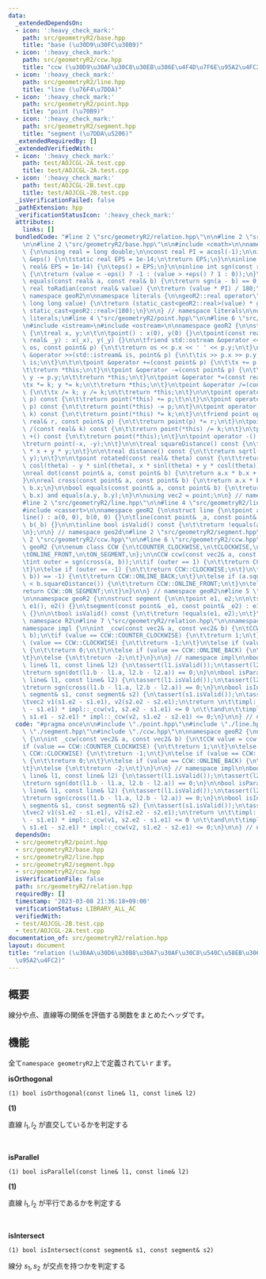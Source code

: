 ```yaml
---
data:
  _extendedDependsOn:
  - icon: ':heavy_check_mark:'
    path: src/geometryR2/base.hpp
    title: "base (\u30D9\u30FC\u30B9)"
  - icon: ':heavy_check_mark:'
    path: src/geometryR2/ccw.hpp
    title: "ccw (\u30D9\u30AF\u30C8\u30EB\u306E\u4F4D\u7F6E\u95A2\u4FC2)"
  - icon: ':heavy_check_mark:'
    path: src/geometryR2/line.hpp
    title: "line (\u76F4\u7DDA)"
  - icon: ':heavy_check_mark:'
    path: src/geometryR2/point.hpp
    title: "point (\u70B9)"
  - icon: ':heavy_check_mark:'
    path: src/geometryR2/segment.hpp
    title: "segment (\u7DDA\u5206)"
  _extendedRequiredBy: []
  _extendedVerifiedWith:
  - icon: ':heavy_check_mark:'
    path: test/AOJCGL-2A.test.cpp
    title: test/AOJCGL-2A.test.cpp
  - icon: ':heavy_check_mark:'
    path: test/AOJCGL-2B.test.cpp
    title: test/AOJCGL-2B.test.cpp
  _isVerificationFailed: false
  _pathExtension: hpp
  _verificationStatusIcon: ':heavy_check_mark:'
  attributes:
    links: []
  bundledCode: "#line 2 \"src/geometryR2/relation.hpp\"\n\n#line 2 \"src/geometryR2/point.hpp\"\
    \n\n#line 2 \"src/geometryR2/base.hpp\"\n\n#include <cmath>\n\nnamespace geoR2\
    \ {\n\nusing real = long double;\n\nconst real PI = acosl(-1);\n\ninline real\
    \ &eps() {\n\tstatic real EPS = 1e-14;\n\treturn EPS;\n}\n\ninline void setEps(const\
    \ real& EPS = 1e-14) {\n\teps() = EPS;\n}\n\ninline int sgn(const real& value)\
    \ {\n\treturn (value < -eps() ? -1 : (value > +eps() ? 1 : 0));\n}\n\ninline bool\
    \ equals(const real& a, const real& b) {\n\treturn sgn(a - b) == 0;\n}\n\ninline\
    \ real toRadian(const real& value) {\n\treturn (value * PI) / 180;\n}\n\n} //\
    \ namespace geoR2\n\nnamespace literals {\n\ngeoR2::real operator\"\" _rad(unsigned\
    \ long long value) {\n\treturn (static_cast<geoR2::real>(value) * geoR2::PI) /\
    \ static_cast<geoR2::real>(180);\n}\n\n} // namespace literals\n\nusing namespace\
    \ literals;\n#line 4 \"src/geometryR2/point.hpp\"\n\n#line 6 \"src/geometryR2/point.hpp\"\
    \n#include <istream>\n#include <ostream>\n\nnamespace geoR2 {\n\nstruct point\
    \ {\n\treal x, y;\n\t\n\tpoint() : x(0), y(0) {}\n\tpoint(const real& _x, const\
    \ real& _y) : x(_x), y(_y) {}\n\n\tfriend std::ostream &operator <<(std::ostream&\
    \ os, const point& p) {\n\t\treturn os << p.x << ' ' << p.y;\n\t}\n\tfriend std::istream\
    \ &operator >>(std::istream& is, point& p) {\n\t\tis >> p.x >> p.y;\n\t\treturn\
    \ is;\n\t}\n\t\n\tpoint &operator +=(const point& p) {\n\t\tx += p.x; y += p.y;\n\
    \t\treturn *this;\n\t}\n\tpoint &operator -=(const point& p) {\n\t\tx -= p.x;\
    \ y -= p.y;\n\t\treturn *this;\n\t}\n\tpoint &operator *=(const real& k) {\n\t\
    \tx *= k; y *= k;\n\t\treturn *this;\n\t}\n\tpoint &operator /=(const real& k)\
    \ {\n\t\tx /= k; y /= k;\n\t\treturn *this;\n\t}\n\n\tpoint operator +(const point&\
    \ p) const {\n\t\treturn point(*this) += p;\t\n\t}\n\tpoint operator -(const point&\
    \ p) const {\n\t\treturn point(*this) -= p;\n\t}\n\tpoint operator *(const real&\
    \ k) const {\n\t\treturn point(*this) *= k;\n\t}\n\tfriend point operator *(const\
    \ real& r, const point& p) {\n\t\treturn point(p) *= r;\n\t}\n\tpoint operator\
    \ /(const real& k) const {\n\t\treturn point(*this) /= k;\n\t}\n\tpoint operator\
    \ +() const {\n\t\treturn point(*this);\n\t}\n\tpoint operator -() const {\n\t\
    \treturn point(-x, -y);\n\t}\n\n\treal squareDistance() const {\n\t\treturn x\
    \ * x + y * y;\n\t}\n\n\treal distance() const {\n\t\treturn sqrtl(x * x + y +\
    \ y);\n\t}\n\n\tpoint rotated(const real& theta) const {\n\t\treturn point(x *\
    \ cosl(theta) - y * sinl(theta), x * sinl(theta) + y * cosl(theta));\n\t}\n};\n\
    \nreal dot(const point& a, const point& b) {\n\treturn a.x * b.x + a.y * b.y;\n\
    }\n\nreal cross(const point& a, const point& b) {\n\treturn a.x * b.y - a.y *\
    \ b.x;\n}\n\nbool equals(const point& a, const point& b) {\n\treturn equals(a.x,\
    \ b.x) and equals(a.y, b.y);\n}\n\nusing vec2 = point;\n\n} // namespace geoR2\n\
    #line 2 \"src/geometryR2/line.hpp\"\n\n#line 4 \"src/geometryR2/line.hpp\"\n\n\
    #include <cassert>\n\nnamespace geoR2 {\n\nstruct line {\n\tpoint a, b;\n\n\t\
    line() : a(0, 0), b(0, 0) {}\n\tline(const point& _a, const point& _b) : a(_a),\
    \ b(_b) {}\n\n\tinline bool isValid() const {\n\t\treturn !equals(a, b);\n\t}\n\
    \n};\n\n} // namespace geo2d\n#line 2 \"src/geometryR2/segment.hpp\"\n\n#line\
    \ 2 \"src/geometryR2/ccw.hpp\"\n\n#line 6 \"src/geometryR2/ccw.hpp\"\n\nnamespace\
    \ geoR2 {\n\nenum class CCW {\n\tCOUNTER_CLOCKWISE,\n\tCLOCKWISE,\n\tONLINE_BACK,\n\
    \tONLINE_FRONT,\n\tON_SEGMENT,\n};\n\nCCW ccw(const vec2& a, const vec2& b) {\n\
    \tint outer = sgn(cross(a, b));\n\tif (outer == 1) {\n\t\treturn CCW::COUNTER_CLOCKWISE;\n\
    \t}\n\telse if (outer == -1) {\n\t\treturn CCW::CLOCKWISE;\n\t}\n\telse if (sgn(dot(a,\
    \ b)) == -1) {\n\t\treturn CCW::ONLINE_BACK;\n\t}\n\telse if (a.squareDistance()\
    \ < b.squareDistance()) {\n\t\treturn CCW::ONLINE_FRONT;\n\t}\n\telse {\n\t\t\
    return CCW::ON_SEGMENT;\n\t}\n}\n\n} // namespace geoR2\n#line 5 \"src/geometryR2/segment.hpp\"\
    \n\nnamespace geoR2 {\n\nstruct segment {\n\n\tpoint e1, e2;\n\n\tsegment() :\
    \ e1(), e2() {}\n\tsegment(const point& _e1, const point& _e2) : e1(_e1), e2(_e2)\
    \ {}\n\n\tbool isValid() const {\n\t\treturn !equals(e1, e2);\n\t}\n};\n\n} //\
    \ namespace R2\n#line 7 \"src/geometryR2/relation.hpp\"\n\nnamespace geoR2 {\n\
    namespace impl {\n\nint _ccw(const vec2& a, const vec2& b) {\n\tCCW value = ccw(a,\
    \ b);\n\tif (value == CCW::COUNTER_CLOCKWISE) {\n\t\treturn 1;\n\t}\n\telse if\
    \ (value == CCW::CLOCKWISE) {\n\t\treturn -1;\n\t}\n\telse if (value == CCW::ON_SEGMENT)\
    \ {\n\t\treturn 0;\n\t}\n\telse if (value == CCW::ONLINE_BACK) {\n\t\treturn 2;\n\
    \t}\n\telse {\n\t\treturn -2;\n\t}\n}\n\n} // namespace impl\n\nbool isOrthogonal(const\
    \ line& l1, const line& l2) {\n\tassert(l1.isValid());\n\tassert(l2.isValid());\n\
    \treturn sgn(dot(l1.b - l1.a, l2.b - l2.a)) == 0;\n}\n\nbool isParallel(const\
    \ line& l1, const line& l2) {\n\tassert(l1.isValid());\n\tassert(l2.isValid());\n\
    \treturn sgn(cross(l1.b - l1.a, l2.b - l2.a)) == 0;\n}\n\nbool isIntersect(const\
    \ segment& s1, const segment& s2) {\n\tassert(s1.isValid());\n\tassert(s2.isValid());\n\
    \tvec2 v1(s1.e2 - s1.e1), v2(s2.e2 - s2.e1);\n\treturn \n\t\timpl::_ccw(v1, s2.e1\
    \ - s1.e1) * impl::_ccw(v1, s2.e2 - s1.e1) <= 0 \n\t\tand\n\t\timpl::_ccw(v2,\
    \ s1.e1 - s2.e1) * impl::_ccw(v2, s1.e2 - s2.e1) <= 0;\n}\n\n} // namespace geoR2\n"
  code: "#pragma once\n\n#include \"./point.hpp\"\n#include \"./line.hpp\"\n#include\
    \ \"./segment.hpp\"\n#include \"./ccw.hpp\"\n\nnamespace geoR2 {\nnamespace impl\
    \ {\n\nint _ccw(const vec2& a, const vec2& b) {\n\tCCW value = ccw(a, b);\n\t\
    if (value == CCW::COUNTER_CLOCKWISE) {\n\t\treturn 1;\n\t}\n\telse if (value ==\
    \ CCW::CLOCKWISE) {\n\t\treturn -1;\n\t}\n\telse if (value == CCW::ON_SEGMENT)\
    \ {\n\t\treturn 0;\n\t}\n\telse if (value == CCW::ONLINE_BACK) {\n\t\treturn 2;\n\
    \t}\n\telse {\n\t\treturn -2;\n\t}\n}\n\n} // namespace impl\n\nbool isOrthogonal(const\
    \ line& l1, const line& l2) {\n\tassert(l1.isValid());\n\tassert(l2.isValid());\n\
    \treturn sgn(dot(l1.b - l1.a, l2.b - l2.a)) == 0;\n}\n\nbool isParallel(const\
    \ line& l1, const line& l2) {\n\tassert(l1.isValid());\n\tassert(l2.isValid());\n\
    \treturn sgn(cross(l1.b - l1.a, l2.b - l2.a)) == 0;\n}\n\nbool isIntersect(const\
    \ segment& s1, const segment& s2) {\n\tassert(s1.isValid());\n\tassert(s2.isValid());\n\
    \tvec2 v1(s1.e2 - s1.e1), v2(s2.e2 - s2.e1);\n\treturn \n\t\timpl::_ccw(v1, s2.e1\
    \ - s1.e1) * impl::_ccw(v1, s2.e2 - s1.e1) <= 0 \n\t\tand\n\t\timpl::_ccw(v2,\
    \ s1.e1 - s2.e1) * impl::_ccw(v2, s1.e2 - s2.e1) <= 0;\n}\n\n} // namespace geoR2\n"
  dependsOn:
  - src/geometryR2/point.hpp
  - src/geometryR2/base.hpp
  - src/geometryR2/line.hpp
  - src/geometryR2/segment.hpp
  - src/geometryR2/ccw.hpp
  isVerificationFile: false
  path: src/geometryR2/relation.hpp
  requiredBy: []
  timestamp: '2023-03-08 21:36:18+09:00'
  verificationStatus: LIBRARY_ALL_AC
  verifiedWith:
  - test/AOJCGL-2B.test.cpp
  - test/AOJCGL-2A.test.cpp
documentation_of: src/geometryR2/relation.hpp
layout: document
title: "relation (\u30AA\u30D6\u30B8\u30A7\u30AF\u30C8\u540C\u58EB\u306E\u4F4D\u7F6E\
  \u95A2\u4FC2)"
---
```


## 概要

線分や点、直線等の関係を評価する関数をまとめたヘッダです。

## 機能

全て`namespace geometryR2`上で定義されていｒます。

**isOrthogonal**
```
(1) bool isOrthogonal(const line& l1, const line& l2)
```

**(1)**

直線 $l_1, l_2$ が直交しているかを判定する

<br />

**isParallel**
```
(1) bool isParallel(const line& l1, const line& l2)
```

**(1)**

直線 $l_1, l_2$ が平行であるかを判定する

<br />

**isIntersect**
```
(1) bool isIntersect(const segment& s1, const segment& s2)
```

線分 $s_1, s_2$ が交点を持つかを判定する
